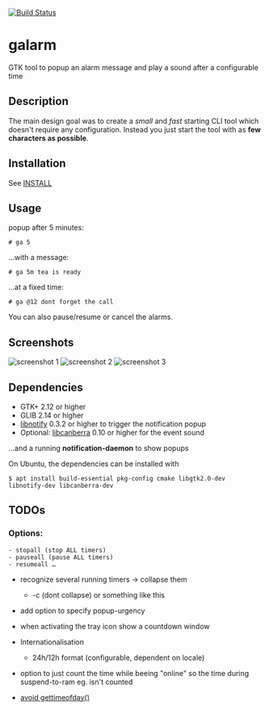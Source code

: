  [![Build Status](https://travis-ci.org/bwaldvogel/galarm.png?branch=master)](https://travis-ci.org/bwaldvogel/galarm)

galarm
======

GTK tool to popup an alarm message and play a sound after a configurable time

Description
-----------

The main design goal was to create a *small* and *fast* starting CLI tool which
doesn't require any configuration. Instead you just start the tool with as **few
characters as possible**.


Installation
------------

See [INSTALL](INSTALL)

Usage
-----

popup after 5 minutes:

	# ga 5

…with a message:

	# ga 5m tea is ready

…at a fixed time:

	# ga @12 dont forget the call

You can also pause/resume or cancel the alarms.

Screenshots
-----------

![screenshot 1][screenshot1]
![screenshot 2][screenshot2]
![screenshot 3][screenshot3]

Dependencies
------------

- GTK+ 2.12 or higher
- GLIB 2.14 or higher
- [libnotify][libnotify] 0.3.2 or higher to trigger the notification popup
- Optional: [libcanberra][libcanberra] 0.10 or higher for the event sound

…and a running **notification-daemon** to show popups

On Ubuntu, the dependencies can be installed with

```
$ apt install build-essential pkg-config cmake libgtk2.0-dev libnotify-dev libcanberra-dev
```

TODOs
-----

### Options:

	- stopall (stop ALL timers)
	- pauseall (pause ALL timers)
	- resumeall …

- recognize several running timers → collapse them
	- -c (dont collapse) or something like this

- add option to specify popup-urgency

- when activating the tray icon show a countdown window

- Internationalisation
	- 24h/12h format (configurable, dependent on locale)

- option to just count the time while beeing "online" so the time during
  suspend-to-ram eg. isn't counted

- [avoid gettimeofday()][gettimeofday]


[screenshot1]: http://galarm.0x11.net/screenshot1.png
[screenshot2]: http://galarm.0x11.net/screenshot2.png
[screenshot3]: http://galarm.0x11.net/screenshot3.png

[libnotify]: http://developer.gnome.org/libnotify/
[libcanberra]: http://0pointer.de/lennart/projects/libcanberra/

[gettimeofday]: http://blog.habets.pp.se/2010/09/gettimeofday-should-never-be-used-to-measure-time
